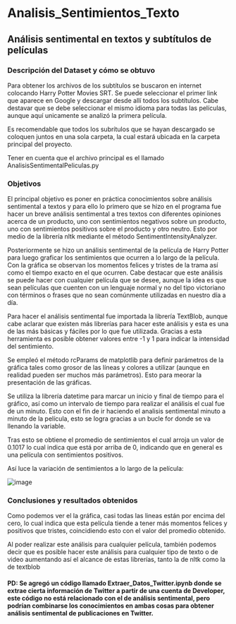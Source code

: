 # Analisis_Sentimientos_Texto
## Análisis sentimental en textos y subtítulos de películas

### Descripción del Dataset y cómo se obtuvo
Para obtener los archivos de los subtítulos se buscaron en internet colocando Harry Potter Movies SRT. Se puede seleccionar el primer link que aparece en Google y descargar desde allí todos los subtítulos. Cabe destavar que se debe seleccionar el mismo idioma para todas las películas, aunque aquí unicamente se analizó la primera película. 

Es recomendable que todos los subrítulos que se hayan descargado se coloquen juntos en una sola carpeta, la cual estará ubicada en la carpeta principal del proyecto. 

Tener en cuenta que el archivo principal es el llamado AnalisisSentimentalPeliculas.py

### Objetivos

El principal objetivo es poner en práctica conocimientos sobre análisis sentimental a textos y para ello lo primero que se hizo en el programa fue hacer un breve análisis sentimental a tres textos con diferentes opiniones acerca de un producto, uno con sentimientos negativos sobre un producto, uno con sentimientos positivos sobre el producto y otro neutro. Esto por medio de la librería nltk mediante el método SentimentIntensityAnalyzer.

Posteriormente se hizo un análisis sentimental de la película de Harry Potter para luego graficar los sentimientos que ocurren a lo largo de la película. Con la gráfica se observan los momentos felices y tristes de la trama así como el tiempo exacto en el que ocurren. Cabe destacar que este análisis se puede hacer con cualquier película que se desee, aunque la idea es que sean películas que cuenten con un lenguaje normal y no del tipo victoriano con términos o frases que no sean comúnmente utilizadas en nuestro día a día.

Para hacer el análisis sentimental fue importada la librería TextBlob, aunque cabe aclarar que existen más librerías para hacer este análisis y esta es una de las más básicas y fáciles por lo que fue utilizada. Gracias a esta herramienta es posible obtener valores entre -1 y 1 para indicar la intensidad del sentimiento. 

Se empleó el método rcParams de matplotlib para definir parámetros de la gráfica tales como grosor de las líneas y colores a utilizar (aunque en realidad pueden ser muchos más parámetros). Esto para meorar la presentación de las gráficas.

Se utiliza la librería datetime para marcar un inicio y final de tiempo para el gráfico, así como un intervalo de tiempo para realizar el análisis el cual fue de un minuto. Esto con el fin de ir haciendo el analisis sentimental minuto a minuto de la película, esto se logra gracias a un bucle for donde se va llenando la variable.  

Tras esto se obtiene el promedio de sentimientos el cual arroja un valor de 0.1017 lo cual indica que está por arriba de 0, indicando que en general es una película con sentimientos positivos.

Así luce la variación de sentimientos a lo largo de la película:

![image](https://user-images.githubusercontent.com/43154438/118346609-5a087d80-b502-11eb-9d19-45e11203750b.png)


### Conclusiones y resultados obtenidos

Como podemos ver el la gráfica, casi todas las lineas están por encima del cero, lo cual indica que esta película tiende a tener más momentos felices y positivos que tristes, coincidiendo esto con el valor del promedio obtenido. 

Al poder realizar este análisis para cualquier película, también podemos decir que es posible hacer este análisis para cualquier tipo de texto o de video aumentando así el alcance de estas librerías, tanto la de nltk como la de textblob

#### PD: Se agregó un código llamado Extraer_Datos_Twitter.ipynb donde se extrae cierta información de Twitter a partir de una cuenta de Developer, este código no está relacionado con el de análisis sentimental, pero podrían combinarse los conocimientos en ambas cosas para obtener análisis sentimental de publicaciones en Twitter.

